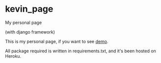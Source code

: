 # kevin_page
My personal page

(with django framework)

This is my personal page, if you want to see [demo](https://daekony.herokuapp.com/).

All package required is written in requirements.txt, and it's been hosted on Heroku.
